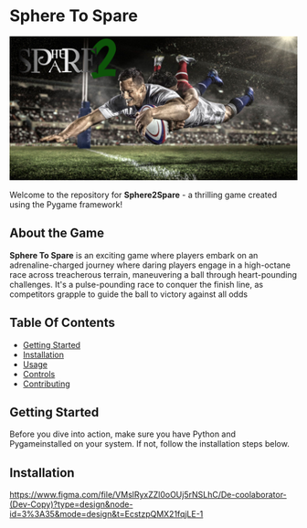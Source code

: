 # Sphere To Spare

![Sphere To Spare](loader1.png)

Welcome to the repository for **Sphere2Spare** - a thrilling game created using the Pygame framework!

## About the Game
**Sphere To Spare** is an exciting game where players embark on an adrenaline-charged journey where daring players engage in a high-octane race across treacherous terrain, maneuvering a ball through heart-pounding challenges. It's a pulse-pounding race to conquer the finish line, as competitors grapple to guide the ball to victory against all odds

## Table Of Contents
- [Getting Started](#getting-started)
- [Installation](#installation)
- [Usage](#usage)
- [Controls](#controls)
- [Contributing](#contributing)

## Getting Started
Before you dive into action, make sure you have Python and Pygameinstalled on your system. If not, follow the installation steps below.

## Installation
https://www.figma.com/file/VMslRyxZZl0oOUj5rNSLhC/De-coolaborator-(Dev-Copy)?type=design&node-id=3%3A35&mode=design&t=EcstzpQMX21fqjLE-1
